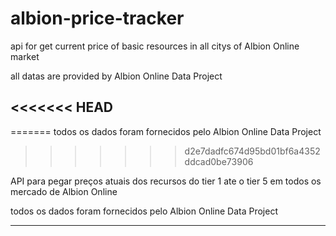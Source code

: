 # albion-price-tracker

api for get current price of basic resources in all citys of Albion Online market

all datas are provided by Albion Online Data Project

<<<<<<< HEAD
---
=======
todos os dados foram fornecidos pelo Albion Online Data Project
>>>>>>> d2e7dadfc674d95bd01bf6a4352ddcad0be73906

API para pegar preços atuais dos recursos do tier 1 ate o tier 5 em todos os mercado de Albion Online

todos os dados foram fornecidos pelo Albion Online Data Project

---
